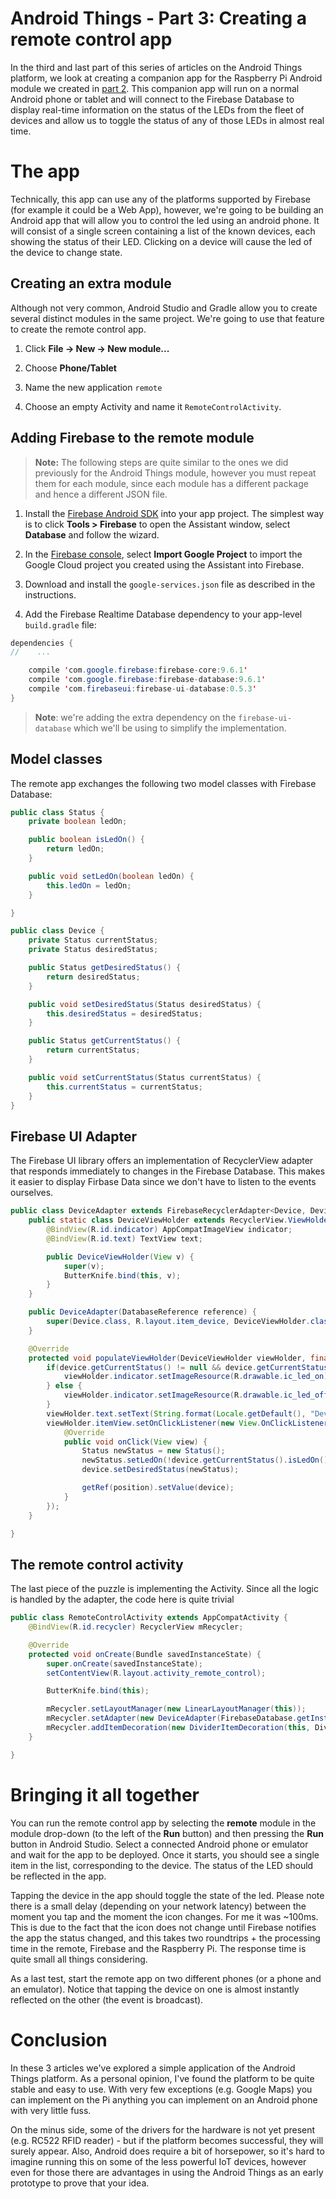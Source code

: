# Android Things - Part 3: Creating a remote control app

In the third and last part of this series of articles on the Android Things platform, we look at creating a companion app for the Raspberry Pi Android module we created in [part 2](http://zenandroid.io/android-things-2-controlling-a-led/). This companion app will run on a normal Android phone or tablet and will connect to the Firebase Database to display real-time information on the status of the LEDs from the fleet of devices and allow us to toggle the status of any of those LEDs in almost real time.

# The app

Technically, this app can use any of the platforms supported by Firebase (for example it could be a Web App), however, we're going to be building an Android app that will allow you to control the led using an android phone. It will consist of a single screen containing a list of the known devices, each showing the status of their LED. Clicking on a device will cause the led of the device to change state.

## Creating an extra module

Although not very common, Android Studio and Gradle allow you to create several distinct modules in the same project. We're going to use that feature to create the remote control app.

1. Click **File -&gt; New -&gt; New module...**
    
2. Choose **Phone/Tablet**
    
3. Name the new application `remote`
    
4. Choose an empty Activity and name it `RemoteControlActivity`.
    

## Adding Firebase to the remote module

> **Note:** The following steps are quite similar to the ones we did previously for the Android Things module, however you must repeat them for each module, since each module has a different package and hence a different JSON file.

1. Install the [Firebase Android SDK](https://firebase.google.com/docs/android/setup) into your app project. The simplest way is to click **Tools &gt; Firebase** to open the Assistant window, select **Database** and follow the wizard.
    
2. In the [Firebase console](https://firebase.google.com/console/), select **Import Google Project** to import the Google Cloud project you created using the Assistant into Firebase.
    
3. Download and install the `google-services.json` file as described in the instructions.
    
4. Add the Firebase Realtime Database dependency to your app-level `build.gradle` file:
    

```java
dependencies {
//    ...

    compile 'com.google.firebase:firebase-core:9.6.1'
    compile 'com.google.firebase:firebase-database:9.6.1'
    compile 'com.firebaseui:firebase-ui-database:0.5.3'
}
```

> **Note**: we're adding the extra dependency on the `firebase-ui-database` which we'll be using to simplify the implementation.

## Model classes

The remote app exchanges the following two model classes with Firebase Database:

```java
public class Status {
	private boolean ledOn;

	public boolean isLedOn() {
		return ledOn;
	}

	public void setLedOn(boolean ledOn) {
		this.ledOn = ledOn;
	}

}
```

```java
public class Device {
	private Status currentStatus;
	private Status desiredStatus;

	public Status getDesiredStatus() {
		return desiredStatus;
	}

	public void setDesiredStatus(Status desiredStatus) {
		this.desiredStatus = desiredStatus;
	}

	public Status getCurrentStatus() {
		return currentStatus;
	}

	public void setCurrentStatus(Status currentStatus) {
		this.currentStatus = currentStatus;
	}
}
```

## Firebase UI Adapter

The Firebase UI library offers an implementation of RecyclerView adapter that responds immediately to changes in the Firebase Database. This makes it easier to display Firbase Data since we don't have to listen to the events ourselves.

```java
public class DeviceAdapter extends FirebaseRecyclerAdapter<Device, DeviceAdapter.DeviceViewHolder> {
	public static class DeviceViewHolder extends RecyclerView.ViewHolder {
		@BindView(R.id.indicator) AppCompatImageView indicator;
		@BindView(R.id.text) TextView text;

		public DeviceViewHolder(View v) {
			super(v);
			ButterKnife.bind(this, v);
		}
	}

	public DeviceAdapter(DatabaseReference reference) {
		super(Device.class, R.layout.item_device, DeviceViewHolder.class, reference);
	}

	@Override
	protected void populateViewHolder(DeviceViewHolder viewHolder, final Device device, final int position) {
		if(device.getCurrentStatus() != null && device.getCurrentStatus().isLedOn()) {
			viewHolder.indicator.setImageResource(R.drawable.ic_led_on);
		} else {
			viewHolder.indicator.setImageResource(R.drawable.ic_led_off);
		}
		viewHolder.text.setText(String.format(Locale.getDefault(), "Device %d", position));
		viewHolder.itemView.setOnClickListener(new View.OnClickListener() {
			@Override
			public void onClick(View view) {
				Status newStatus = new Status();
				newStatus.setLedOn(!device.getCurrentStatus().isLedOn());
				device.setDesiredStatus(newStatus);

				getRef(position).setValue(device);
			}
		});
	}

}
```

## The remote control activity

The last piece of the puzzle is implementing the Activity. Since all the logic is handled by the adapter, the code here is quite trivial

```java
public class RemoteControlActivity extends AppCompatActivity {
	@BindView(R.id.recycler) RecyclerView mRecycler;

	@Override
	protected void onCreate(Bundle savedInstanceState) {
		super.onCreate(savedInstanceState);
		setContentView(R.layout.activity_remote_control);

		ButterKnife.bind(this);

		mRecycler.setLayoutManager(new LinearLayoutManager(this));
		mRecycler.setAdapter(new DeviceAdapter(FirebaseDatabase.getInstance().getReference()));
		mRecycler.addItemDecoration(new DividerItemDecoration(this, DividerItemDecoration.VERTICAL));
	}

}
```

# Bringing it all together

You can run the remote control app by selecting the **remote** module in the module drop-down (to the left of the **Run** button) and then pressing the **Run** button in Android Studio. Select a connected Android phone or emulator and wait for the app to be deployed. Once it starts, you should see a single item in the list, corresponding to the device. The status of the LED should be reflected in the app.

Tapping the device in the app should toggle the state of the led. Please note there is a small delay (depending on your network latency) between the moment you tap and the moment the icon changes. For me it was ~100ms. This is due to the fact that the icon does not change until Firebase notifies the app the status changed, and this takes two roundtrips + the processing time in the remote, Firebase and the Raspberry Pi. The response time is quite small all things considering.

As a last test, start the remote app on two different phones (or a phone and an emulator). Notice that tapping the device on one is almost instantly reflected on the other (the event is broadcast).

# Conclusion

In these 3 articles we've explored a simple application of the Android Things platform. As a personal opinion, I've found the platform to be quite stable and easy to use. With very few exceptions (e.g. Google Maps) you can implement on the Pi anything you can implement on an Android phone with very little fuss.

On the minus side, some of the drivers for the hardware is not yet present (e.g. RC522 RFID reader) - but if the platform becomes successful, they will surely appear. Also, Android does require a bit of horsepower, so it's hard to imagine running this on some of the less powerful IoT devices, however even for those there are advantages in using the Android Things as an early prototype to prove that your idea.